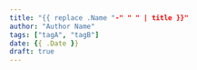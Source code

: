 ```yaml
---
title: "{{ replace .Name "-" " " | title }}"
author: "Author Name"
tags: ["tagA", "tagB"]
date: {{ .Date }}
draft: true
---
```


